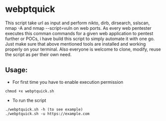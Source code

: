 # webptquick
This script take url as input and perform nikto, dirb, dirsearch, sslscan, nmap -A and nmap --script=vuln on web ports.
As every web pentester executes this comman commands for a given web application to pentest further or POCs, i have build this script to simply automate it with one go.
Just make sure that above mentioned tools are installed and working properly on your terminal.
Also everyone is welcome to clone, modify, reuse the script as per their own need.

## Usage:
- For first time you have to enable execution permission

```
chmod +x webptquick.sh
```

- To run the script

```
./webptquick.sh -h (to see example)
./webptquick.sh -u https://example.com 
```



